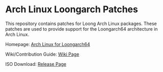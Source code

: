 # Arch Linux Loongarch Patches

This repository contains patches for Loong Arch Linux packages. These patches are used to provide support for the Loongarch64 architecture in Arch Linux.

Homepage: [Arch Linux for Loongarch64](https://loongarchlinux.lcpu.dev/)

Wiki/Contribution Guide: [Wiki Page](https://github.com/lcpu-club/loongarch-packages/wiki)

ISO Download: [Release Page](https://github.com/lcpu-club/loongarch-packages/releases)

